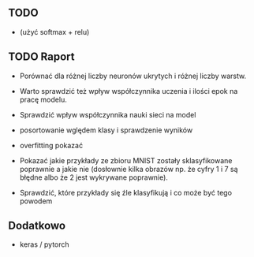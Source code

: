 ## TODO
- (użyć softmax + relu)

## TODO Raport

- Porównać dla różnej liczby neuronów ukrytych i różnej liczby warstw.
- Warto sprawdzić też wpływ współczynnika uczenia i ilości epok na pracę modelu.
- Sprawdzić wpływ współczynnika nauki sieci na model
- posortowanie wględem klasy i sprawdzenie wyników
- overfitting pokazać


- Pokazać jakie przykłady ze zbioru MNIST zostały sklasyfikowane poprawnie a jakie nie (dosłownie kilka obrazów np. że cyfry 1 i 7 są błędne albo że 2 jest wykrywane poprawnie).
- Sprawdzić, które przykłady się źle klasyfikują i co może być tego powodem

## Dodatkowo
- keras / pytorch
